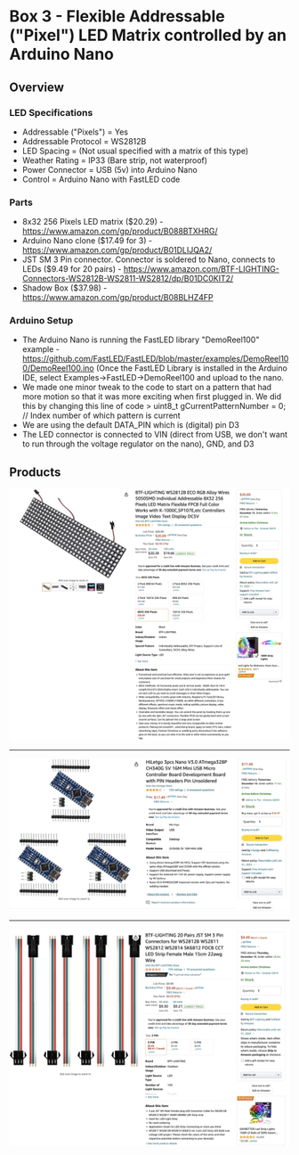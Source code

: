 # Box 3 - Flexible Addressable ("Pixel") LED Matrix controlled by an Arduino Nano

## Overview


### LED Specifications
* Addressable ("Pixels") = Yes
* Addressable Protocol = WS2812B
* LED Spacing = (Not usual specified with a matrix of this type)
* Weather Rating = IP33 (Bare strip, not waterproof)
* Power Connector = USB (5v) into Arduino Nano
* Control = Arduino Nano with FastLED code

### Parts
* 8x32 256 Pixels LED matrix ($20.29) - https://www.amazon.com/gp/product/B088BTXHRG/
* Arduino Nano clone ($17.49 for 3) - https://www.amazon.com/gp/product/B01DLIJQA2/
* JST SM 3 Pin connector. Connector is soldered to Nano, connects to LEDs ($9.49 for 20 pairs) - https://www.amazon.com/BTF-LIGHTING-Connectors-WS2812B-WS2811-WS2812/dp/B01DC0KIT2/
* Shadow Box ($37.98) - https://www.amazon.com/gp/product/B08BLHZ4FP

### Arduino Setup
* The Arduino Nano is running the FastLED library "DemoReel100" example - https://github.com/FastLED/FastLED/blob/master/examples/DemoReel100/DemoReel100.ino (Once the FastLED Library is installed in the Arduino IDE, select Examples->FastLED->DemoReel100 and upload to the nano.
* We made one minor tweak to the code to start on a pattern that had more motion so that it was more exciting when first plugged in. We did this by changing this line of code > uint8_t gCurrentPatternNumber = 0; // Index number of which pattern is current 
* We are using the default DATA_PIN which is (digital) pin D3
* The LED connector is connected to VIN (direct from USB, we don't want to run through the voltage regulator on the nano), GND, and D3

## Products

![LED product listing on Amazon](https://raw.githubusercontent.com/makerfx/light-boxes/main/images/box3-led-matrix-amazon.jpg)

---

![Arduino Nano clones product listing on Amazon](https://raw.githubusercontent.com/makerfx/light-boxes/main/images/arduino-nano-clones-amazon.jpg)

---

![JST SM Connector product listing on Amazon](https://raw.githubusercontent.com/makerfx/light-boxes/main/images/jst-sm-3pin-led-connectors.jpg)
